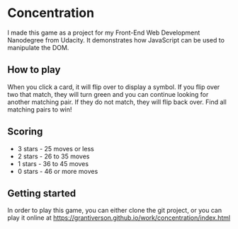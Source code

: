 # Concentration

I made this game as a project for my Front-End Web Development Nanodegree from Udacity. It demonstrates how JavaScript can be used to manipulate the DOM.

## How to play

When you click a card, it will flip over to display a symbol. If you flip over two that match, they will turn green and you can continue looking for another matching pair. If they do not match, they will flip back over. Find all matching pairs to win!

## Scoring

* 3 stars - 25 moves or less
* 2 stars - 26 to 35 moves
* 1 stars - 36 to 45 moves
* 0 stars - 46 or more moves

## Getting started

In order to play this game, you can either clone the git project, or you can play it online at https://grantiverson.github.io/work/concentration/index.html
